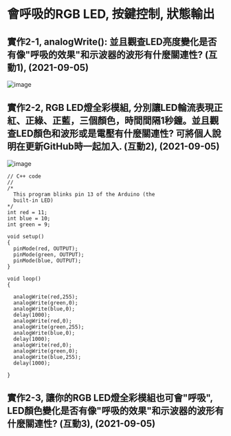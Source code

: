 # 會呼吸的RGB LED,  按鍵控制, 狀態輸出 

## 實作2-1, analogWrite(): 並且觀查LED亮度變化是否有像"呼吸的效果"和示波器的波形有什麼關連性? (互動1), (2021-09-05)
![image](https://user-images.githubusercontent.com/89329256/132114191-d47c63cb-a07b-41d8-a6be-8d4cd34c556b.png)

## 實作2-2, RGB LED燈全彩模組, 分別讓LED輪流表現正紅、正綠、正藍，三個顏色，時間間隔1秒鐘。並且觀查LED顏色和波形或是電壓有什麼關連性? 可將個人說明在更新GitHub時一起加入. (互動2), (2021-09-05)
![image](https://user-images.githubusercontent.com/89329256/132115015-18f6ad55-9864-4e7b-9a6e-94e090c0fffe.png)
```
// C++ code
//
/*
  This program blinks pin 13 of the Arduino (the
  built-in LED)
*/
int red = 11;
int blue = 10;
int green = 9;

void setup()
{
  pinMode(red, OUTPUT);
  pinMode(green, OUTPUT);
  pinMode(blue, OUTPUT);
}

void loop()
{

  analogWrite(red,255);
  analogWrite(green,0);
  analogWrite(blue,0);
  delay(1000);
  analogWrite(red,0);
  analogWrite(green,255);
  analogWrite(blue,0);
  delay(1000);
  analogWrite(red,0);
  analogWrite(green,0);
  analogWrite(blue,255);
  delay(1000);
  
}
```
## 實作2-3, 讓你的RGB LED燈全彩模組也可會"呼吸", LED顏色變化是否有像"呼吸的效果"和示波器的波形有什麼關連性? (互動3), (2021-09-05)
